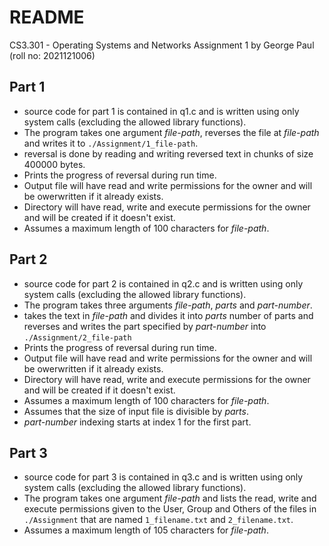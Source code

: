 # README
CS3.301 - Operating Systems and Networks
Assignment 1 by George Paul (roll no: 2021121006)

## Part 1
- source code for part 1 is contained in q1.c and is written using only system calls (excluding the allowed library functions).
- The program takes one argument *file-path*, reverses the file at *file-path* and writes it to `./Assignment/1_file-path`.
- reversal is done by reading and writing reversed text in chunks of size 400000 bytes.
- Prints the progress of reversal during run time.
- Output file will have read and write permissions for the owner and will be owerwritten if it already exists.
- Directory will have read, write and execute permissions for the owner and will be created if it doesn't exist.
- Assumes a maximum length of 100 characters for *file-path*.

## Part 2
- source code for part 2 is contained in q2.c and is written using only system calls (excluding the allowed library functions).
- The program takes three arguments *file-path*, *parts* and *part-number*.
- takes the text in *file-path* and divides it into *parts* number of parts and reverses and writes the part specified by *part-number*  into `./Assignment/2_file-path`
- Prints the progress of reversal during run time.
- Output file will have read and write permissions for the owner and will be owerwritten if it already exists.
- Directory will have read, write and execute permissions for the owner and will be created if it doesn't exist.
- Assumes a maximum length of 100 characters for *file-path*.
- Assumes that the size of input file is divisible by *parts*.
- *part-number* indexing starts at index 1 for the first part.

## Part 3
- source code for part 3 is contained in q3.c and is written using only system calls (excluding the allowed library functions).
- The program takes one argument *file-path* and lists the read, write and execute permissions given to the User, Group and Others of the files in `./Assignment` that are named `1_filename.txt` and `2_filename.txt`.
- Assumes a maximum length of 105 characters for *file-path*.